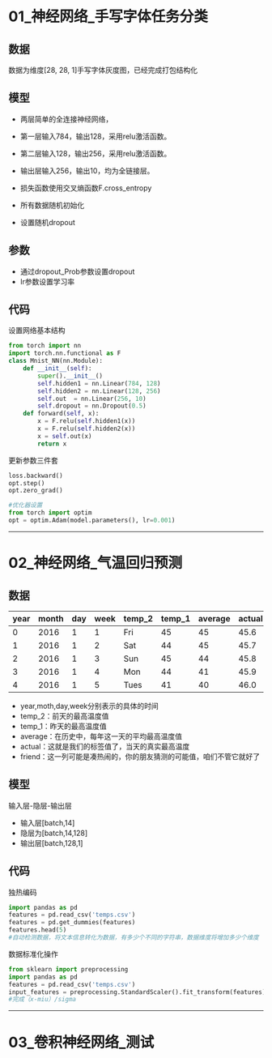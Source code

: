 # 01_神经网络_手写字体任务分类
## 数据
数据为维度[28, 28, 1]手写字体灰度图，已经完成打包结构化
## 模型
- 两层简单的全连接神经网络，

- 第一层输入784，输出128，采用relu激活函数。

- 第二层输入128，输出256，采用relu激活函数。

- 输出层输入256，输出10，均为全链接层。

- 损失函数使用交叉熵函数F.cross_entropy

- 所有数据随机初始化
- 设置随机dropout
## 参数
- 通过dropout_Prob参数设置dropout
- lr参数设置学习率
## 代码
设置网络基本结构
```python
from torch import nn
import torch.nn.functional as F
class Mnist_NN(nn.Module):
    def __init__(self):
        super().__init__()
        self.hidden1 = nn.Linear(784, 128)
        self.hidden2 = nn.Linear(128, 256)
        self.out  = nn.Linear(256, 10)
        self.dropout = nn.Dropout(0.5)
    def forward(self, x):
        x = F.relu(self.hidden1(x))
        x = F.relu(self.hidden2(x))
        x = self.out(x)
        return x
```
更新参数三件套
```python
loss.backward()
opt.step()
opt.zero_grad()
```
```python
#优化器设置
from torch import optim
opt = optim.Adam(model.parameters(), lr=0.001)
```
---
# 02_神经网络_气温回归预测
## 数据
| year | month | day | week | temp_2 | temp_1 | average | actual | friend |     |
|------|-------|-----|------|--------|--------|---------|--------|--------|-----|
| 0    | 2016  | 1   | 1    | Fri    | 45     | 45      | 45.6   | 45     | 29  |
| 1    | 2016  | 1   | 2    | Sat    | 44     | 45      | 45.7   | 44     | 61  |
| 2    | 2016  | 1   | 3    | Sun    | 45     | 44      | 45.8   | 41     | 56  |
| 3    | 2016  | 1   | 4    | Mon    | 44     | 41      | 45.9   | 40     | 53  |
| 4    | 2016  | 1   | 5    | Tues   | 41     | 40      | 46.0   | 44     | 41  |
* year,moth,day,week分别表示的具体的时间
* temp_2：前天的最高温度值
* temp_1：昨天的最高温度值
* average：在历史中，每年这一天的平均最高温度值
* actual：这就是我们的标签值了，当天的真实最高温度
* friend：这一列可能是凑热闹的，你的朋友猜测的可能值，咱们不管它就好了
## 模型
输入层-隐层-输出层

- 输入层[batch,14]
- 隐层为[batch,14,128]
- 输出层[batch,128,1]

## 代码
独热编码
```python
import pandas as pd 
features = pd.read_csv('temps.csv')
features = pd.get_dummies(features)
features.head(5)
#自动检测数据，将文本信息转化为数据，有多少个不同的字符串，数据维度将增加多少个维度
```

数据标准化操作
```python
from sklearn import preprocessing
import pandas as pd 
features = pd.read_csv('temps.csv')
input_features = preprocessing.StandardScaler().fit_transform(features)
#完成（x-miu）/sigma
```

---
# 03_卷积神经网络_测试